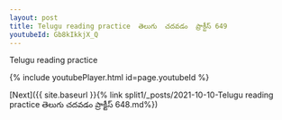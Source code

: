 ```yaml
---
layout: post
title: Telugu reading practice  తెలుగు  చదవడం  ప్రాక్టీస్ 649
youtubeId: Gb8kIkkjX_Q
---
```

 
 
Telugu reading practice
 
 
 
 
 


{% include youtubePlayer.html id=page.youtubeId %}
 
[Next]({{ site.baseurl }}{% link  split1/_posts/2021-10-10-Telugu reading practice  తెలుగు  చదవడం  ప్రాక్టీస్ 648.md%})
 
